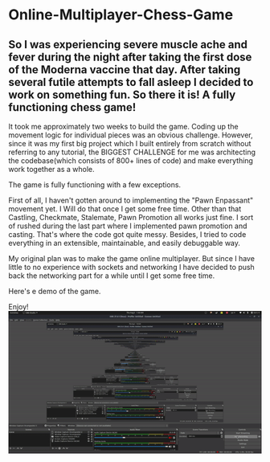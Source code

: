 # Online-Multiplayer-Chess-Game
## So I was experiencing severe muscle ache and fever during the night after taking the first dose of the Moderna vaccine that day. After taking several futile attempts to fall asleep I decided to work on something fun. So there it is! A fully functioning chess game!

It took me approximately two weeks to build the game. Coding up the movement logic for individual pieces was an obvious challenge. However, since it was my first big project which I built entirely from scratch without referring to any tutorial, the BIGGEST CHALLENGE for me was architecting the codebase(which consists of 800+ lines of code) and make everything work together as a whole.

The game is fully functioning with a few exceptions.

First of all, I haven't gotten around to implementing the "Pawn Enpassant" movement yet. I Will do that once I get some free time. Other than that Castling, Checkmate, Stalemate, Pawn Promotion all works just fine. I sort of rushed during the last part where I implemented pawn promotion and casting. That's where the code got quite messy. Besides, I tried to code everything in an extensible, maintainable, and easily debuggable way.

My original plan was to make the game online multiplayer. But since I have little to no experience with sockets and networking I have decided to push back the networking part for a while until I get some free time. 

Here's e demo of the game.

Enjoy!
<br>
<img src="demo01.gif" width="600" />
